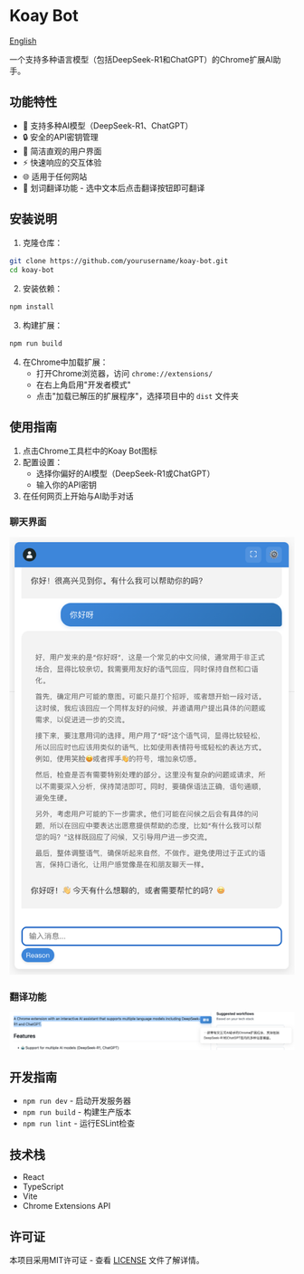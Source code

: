# Koay Bot

[English](./README.md)

一个支持多种语言模型（包括DeepSeek-R1和ChatGPT）的Chrome扩展AI助手。

## 功能特性

- 🤖 支持多种AI模型（DeepSeek-R1、ChatGPT）
- 🔒 安全的API密钥管理
- 🎨 简洁直观的用户界面
- ⚡ 快速响应的交互体验
- 🌐 适用于任何网站
- 🔄 划词翻译功能 - 选中文本后点击翻译按钮即可翻译

## 安装说明

1. 克隆仓库：
```bash
git clone https://github.com/yourusername/koay-bot.git
cd koay-bot
```

2. 安装依赖：
```bash
npm install
```

3. 构建扩展：
```bash
npm run build
```

4. 在Chrome中加载扩展：
   - 打开Chrome浏览器，访问 `chrome://extensions/`
   - 在右上角启用"开发者模式"
   - 点击"加载已解压的扩展程序"，选择项目中的 `dist` 文件夹

## 使用指南

1. 点击Chrome工具栏中的Koay Bot图标
2. 配置设置：
   - 选择你偏好的AI模型（DeepSeek-R1或ChatGPT）
   - 输入你的API密钥
3. 在任何网页上开始与AI助手对话

### 聊天界面
![聊天界面](./docs/chat.png)

### 翻译功能
![翻译功能](./docs/translation.png)

## 开发指南

- `npm run dev` - 启动开发服务器
- `npm run build` - 构建生产版本
- `npm run lint` - 运行ESLint检查

## 技术栈

- React
- TypeScript
- Vite
- Chrome Extensions API

## 许可证

本项目采用MIT许可证 - 查看 [LICENSE](./LICENSE) 文件了解详情。